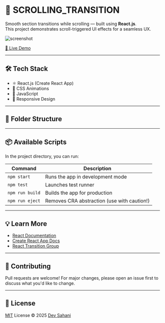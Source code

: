 # 🚀 SCROLLING_TRANSITION

Smooth section transitions while scrolling — built using **React.js**.  
This project demonstrates scroll-triggered UI effects for a seamless UX.

![screenshot](./preview.png) <!-- Replace with your actual screenshot path -->

[🔗 Live Demo](https://your-live-demo-link.com) <!-- Replace with your deployed URL -->

---

## 🛠️ Tech Stack

- ⚛️ React.js (Create React App)
- 💅 CSS Animations
- 🧰 JavaScript
- 🎯 Responsive Design

---

## 📂 Folder Structure


---

## 📦 Available Scripts

In the project directory, you can run:

| Command          | Description                                     |
|------------------|-------------------------------------------------|
| `npm start`      | Runs the app in development mode                |
| `npm test`       | Launches test runner                            |
| `npm run build`  | Builds the app for production                   |
| `npm run eject`  | Removes CRA abstraction (use with caution!)     |

---

## 💡 Learn More

- [React Documentation](https://reactjs.org/)
- [Create React App Docs](https://create-react-app.dev/)
- [React Transition Group](https://reactcommunity.org/react-transition-group/)

---

## 🙌 Contributing

Pull requests are welcome! For major changes, please open an issue first to discuss what you'd like to change.

---

## 📝 License

[MIT](https://choosealicense.com/licenses/mit/) License © 2025 [Dev Sahani](https://github.com/dev-sahani23)

